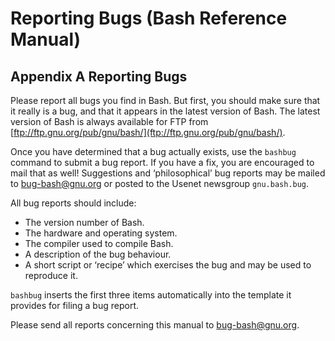 # Reporting Bugs \(Bash Reference Manual\)

## Appendix A Reporting Bugs

Please report all bugs you find in Bash. But first, you should make sure that it really is a bug, and that it appears in the latest version of Bash. The latest version of Bash is always available for FTP from [ftp://ftp.gnu.org/pub/gnu/bash/](ftp://ftp.gnu.org/pub/gnu/bash/).

Once you have determined that a bug actually exists, use the `bashbug` command to submit a bug report. If you have a fix, you are encouraged to mail that as well! Suggestions and ‘philosophical’ bug reports may be mailed to [bug-bash@gnu.org](mailto:bug-bash@gnu.org) or posted to the Usenet newsgroup `gnu.bash.bug`.

All bug reports should include:

*  The version number of Bash.
*  The hardware and operating system.
*  The compiler used to compile Bash.
*  A description of the bug behaviour.
*  A short script or ‘recipe’ which exercises the bug and may be used to reproduce it.

`bashbug` inserts the first three items automatically into the template it provides for filing a bug report.

Please send all reports concerning this manual to [bug-bash@gnu.org](mailto:bug-bash@gnu.org).

